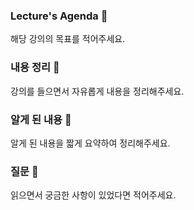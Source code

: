 ### **Lecture's Agenda 🍐**

해당 강의의 목표를 적어주세요.

### **내용 정리 🧙**

강의를 들으면서 자유롭게 내용을 정리해주세요.

### **알게 된 내용 🧠**

알게 된 내용을 짧게 요약하여 정리해주세요.

### **질문 🤔**

읽으면서 궁금한 사항이 있었다면 적어주세요.
